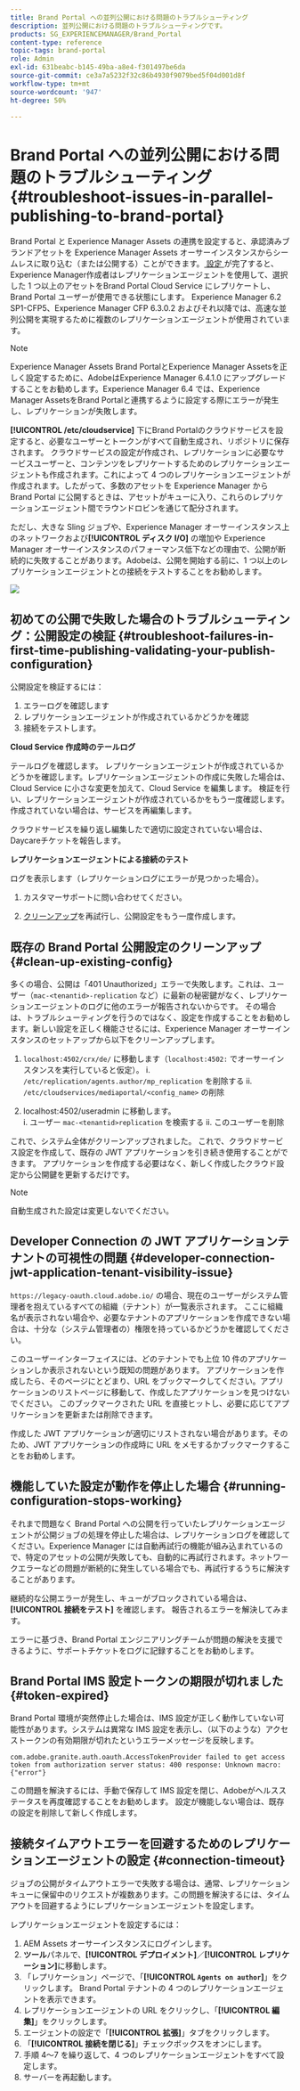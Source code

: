 ```yaml
---
title: Brand Portal への並列公開における問題のトラブルシューティング
description: 並列公開における問題のトラブルシューティングです。
products: SG_EXPERIENCEMANAGER/Brand_Portal
content-type: reference
topic-tags: brand-portal
role: Admin
exl-id: 631beabc-b145-49ba-a8e4-f301497be6da
source-git-commit: ce3a7a5232f32c86b4930f9079bed5f04d001d8f
workflow-type: tm+mt
source-wordcount: '947'
ht-degree: 50%

---
```


# Brand Portal への並列公開における問題のトラブルシューティング {#troubleshoot-issues-in-parallel-publishing-to-brand-portal}

Brand Portal と Experience Manager Assets の連携を設定すると、承認済みブランドアセットを Experience Manager Assets オーサーインスタンスからシームレスに取り込む（または公開する）ことができます。[ 設定 ](../using/configure-aem-assets-with-brand-portal.md) が完了すると、Experience Manager作成者はレプリケーションエージェントを使用して、選択した 1 つ以上のアセットをBrand Portal Cloud Service にレプリケートし、Brand Portal ユーザーが使用できる状態にします。 Experience Manager 6.2 SP1-CFP5、Experience Manager CFP 6.3.0.2 およびそれ以降では、高速な並列公開を実現するために複数のレプリケーションエージェントが使用されています。

>[!NOTE]
>
>Experience Manager Assets Brand PortalとExperience Manager Assetsを正しく設定するために、AdobeはExperience Manager 6.4.1.0 にアップグレードすることをお勧めします。Experience Manager 6.4 では、Experience Manager AssetsをBrand Portalと連携するように設定する際にエラーが発生し、レプリケーションが失敗します。

**[!UICONTROL /etc/cloudservice]** 下にBrand Portalのクラウドサービスを設定すると、必要なユーザーとトークンがすべて自動生成され、リポジトリに保存されます。 クラウドサービスの設定が作成され、レプリケーションに必要なサービスユーザーと、コンテンツをレプリケートするためのレプリケーションエージェントも作成されます。これによって 4 つのレプリケーションエージェントが作成されます。したがって、多数のアセットを Experience Manager から Brand Portal に公開するときは、アセットがキューに入り、これらのレプリケーションエージェント間でラウンドロビンを通じて配分されます。

ただし、大きな Sling ジョブや、Experience Manager オーサーインスタンス上のネットワークおよび&#x200B;**[!UICONTROL ディスク I/O]** の増加や Experience Manager オーサーインスタンスのパフォーマンス低下などの理由で、公開が断続的に失敗することがあります。Adobeは、公開を開始する前に、1 つ以上のレプリケーションエージェントとの接続をテストすることをお勧めします。

![](assets/test-connection.png)

## 初めての公開で失敗した場合のトラブルシューティング：公開設定の検証 {#troubleshoot-failures-in-first-time-publishing-validating-your-publish-configuration}

公開設定を検証するには：

1. エラーログを確認します
1. レプリケーションエージェントが作成されているかどうかを確認
1. 接続をテストします。

**Cloud Service 作成時のテールログ**

テールログを確認します。 レプリケーションエージェントが作成されているかどうかを確認します。レプリケーションエージェントの作成に失敗した場合は、Cloud Service に小さな変更を加えて、Cloud Service を編集します。 検証を行い、レプリケーションエージェントが作成されているかをもう一度確認します。作成されていない場合は、サービスを再編集します。

クラウドサービスを繰り返し編集したで適切に設定されていない場合は、Daycareチケットを報告します。

**レプリケーションエージェントによる接続のテスト**

ログを表示します（レプリケーションログにエラーが見つかった場合）。

1. カスタマーサポートに問い合わせてください。

1. [クリーンアップ](../using/troubleshoot-parallel-publishing.md#clean-up-existing-config)を再試行し、公開設定をもう一度作成します。

<!--
Comment Type: remark
Last Modified By: Mini Gulati (mgulati)
Last Modified Date: 2018-06-21T22:56:21.256-0400
<p>?? check and compare public key. At times public key is different</p>
<p>?? another thing to check in /useradmin</p>
-->

## 既存の Brand Portal 公開設定のクリーンアップ {#clean-up-existing-config}

多くの場合、公開は「401 Unauthorized」エラーで失敗します。これは、ユーザー（`mac-<tenantid>-replication` など）に最新の秘密鍵がなく、レプリケーションエージェントのログに他のエラーが報告されないからです。 その場合は、トラブルシューティングを行うのではなく、設定を作成することをお勧めします。新しい設定を正しく機能させるには、Experience Manager オーサーインスタンスのセットアップから以下をクリーンアップします。

1. `localhost:4502/crx/de/` に移動します（`localhost:4502:` でオーサーインスタンスを実行していると仮定）。
i. `/etc/replication/agents.author/mp_replication` を削除する
ii. `/etc/cloudservices/mediaportal/<config_name>` の削除

1. localhost:4502/useradmin に移動します。\
   i. ユーザー `mac-<tenantid>replication` を検索する
ii. このユーザーを削除

これで、システム全体がクリーンアップされました。 これで、クラウドサービス設定を作成して、既存の JWT アプリケーションを引き続き使用することができます。 アプリケーションを作成する必要はなく、新しく作成したクラウド設定から公開鍵を更新するだけです。

>[!NOTE]
>
>自動生成された設定は変更しないでください。


## Developer Connection の JWT アプリケーションテナントの可視性の問題 {#developer-connection-jwt-application-tenant-visibility-issue}

`https://legacy-oauth.cloud.adobe.io/` の場合、現在のユーザーがシステム管理者を抱えているすべての組織（テナント）が一覧表示されます。 ここに組織名が表示されない場合や、必要なテナントのアプリケーションを作成できない場合は、十分な（システム管理者の）権限を持っているかどうかを確認してください。

このユーザーインターフェイスには、どのテナントでも上位 10 件のアプリケーションしか表示されないという既知の問題があります。 アプリケーションを作成したら、そのページにとどまり、URL をブックマークしてください。アプリケーションのリストページに移動して、作成したアプリケーションを見つけないでください。 このブックマークされた URL を直接ヒットし、必要に応じてアプリケーションを更新または削除できます。

作成した JWT アプリケーションが適切にリストされない場合があります。そのため、JWT アプリケーションの作成時に URL をメモするかブックマークすることをお勧めします。

## 機能していた設定が動作を停止した場合 {#running-configuration-stops-working}

<!--
Comment Type: draft

<p>If the running configuration stops working, either of the following two possibilities
<g class="gr_ gr_15 gr-alert gr_gramm gr_inline_cards gr_run_anim Grammar multiReplace" data-gr-id="15" id="15" style="font-size: 12px;">
are
</g> there:</p>
<p>1.
<g class="gr_ gr_14 gr-alert gr_gramm gr_inline_cards gr_run_anim Grammar only-ins doubleReplace replaceWithoutSep" data-gr-id="14" id="14">
Connection
</g> has failed, or</p>
<p>2. Publish has failed with permission to dam-replication-service denied, while connection has passed </p>
<p>If the connection has failed [1], the
<g class="gr_ gr_10 gr-alert gr_spell gr_inline_cards gr_run_anim ContextualSpelling ins-del multiReplace" data-gr-id="10" id="10">
fail safe
</g> way to fix it is to <a href="../using/troubleshoot-parallel-publishing.md#main-pars-header-1664955658">clean up</a> the existing Brand Portal publish configuration and recreate a publish configuration. </p>
<p>However, if the
<g class="gr_ gr_18 gr-alert gr_spell gr_inline_cards gr_run_anim ContextualSpelling" data-gr-id="18" id="18">
publish
</g> has failed with
<g class="gr_ gr_16 gr-alert gr_gramm gr_inline_cards gr_run_anim Grammar only-ins doubleReplace replaceWithoutSep" data-gr-id="16" id="16">
permission
</g> denied to dam-replication-service, raise a support ticket.</p>
-->

それまで問題なく Brand Portal への公開を行っていたレプリケーションエージェントが公開ジョブの処理を停止した場合は、レプリケーションログを確認してください。Experience Manager には自動再試行の機能が組み込まれているので、特定のアセットの公開が失敗しても、自動的に再試行されます。ネットワークエラーなどの問題が断続的に発生している場合でも、再試行するうちに解決することがあります。

継続的な公開エラーが発生し、キューがブロックされている場合は、**[!UICONTROL 接続をテスト]** を確認します。 報告されるエラーを解決してみます。

エラーに基づき、Brand Portal エンジニアリングチームが問題の解決を支援できるように、サポートチケットをログに記録することをお勧めします。

## Brand Portal IMS 設定トークンの期限が切れました {#token-expired}

Brand Portal 環境が突然停止した場合は、IMS 設定が正しく動作していない可能性があります。システムは異常な IMS 設定を表示し、（以下のような）アクセストークンの有効期限が切れたというエラーメッセージを反映します。

`com.adobe.granite.auth.oauth.AccessTokenProvider failed to get access token from authorization server status: 400 response: Unknown macro: {"error"}`

この問題を解決するには、手動で保存して IMS 設定を閉じ、Adobeがヘルスステータスを再度確認することをお勧めします。 設定が機能しない場合は、既存の設定を削除して新しく作成します。


## 接続タイムアウトエラーを回避するためのレプリケーションエージェントの設定 {#connection-timeout}

ジョブの公開がタイムアウトエラーで失敗する場合は、通常、レプリケーションキューに保留中のリクエストが複数あります。この問題を解決するには、タイムアウトを回避するようにレプリケーションエージェントを設定します。

レプリケーションエージェントを設定するには：

1. AEM Assets オーサーインスタンスにログインします。
1. **ツール**&#x200B;パネルで、**[!UICONTROL デプロイメント]**／**[!UICONTROL レプリケーション]**&#x200B;に移動します。
1. 「レプリケーション」ページで、「**[!UICONTROL `Agents on author`]**」をクリックします。 Brand Portal テナントの 4 つのレプリケーションエージェントを表示できます。
1. レプリケーションエージェントの URL をクリックし、「**[!UICONTROL 編集]**」をクリックします。
1. エージェントの設定で「**[!UICONTROL 拡張]**」タブをクリックします。
1. 「**[!UICONTROL 接続を閉じる]**」チェックボックスをオンにします。
1. 手順 4～7 を繰り返して、4 つのレプリケーションエージェントをすべて設定します。
1. サーバーを再起動します。
